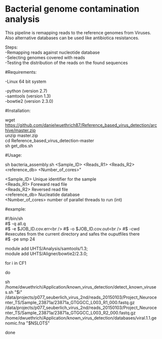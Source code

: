 Bacterial genome contamination analysis
=======================

This pipeline is remapping reads to the reference genomes from Viruses. Also alternative databases can be used like antibiotica resistances.<br />

Steps:<br />
-Remapping reads against nucleotide database<br />
-Selecting genomes covered with reads<br />
-Testing the distribution of the reads on the found sequences<br />

#Requirements:

-Linux 64 bit system<br />

-python (version 2.7)<br />
-samtools (version 1.3)<br />
-bowtie2 (version 2.3.0)<br />

#Installation:

wget https://github.com/danielwuethrich87/Reference_based_virus_detection/archive/master.zip<br />
unzip master.zip<br />
cd Reference_based_virus_detection-master<br />
sh get_dbs.sh<br />

#Usage:

sh bacteria_assembly.sh <Sample_ID> <Reads_R1> <Reads_R2> <reference_db> <Number_of_cores>"

<Sample_ID>               Unique identifier for the sample<br />
<Reads_R1>                Foreward read file<br />
<Reads_R2>                Reversed read file<br />
<reference_db>            Nucleatide database<br />
<Number_of_cores>         number of parallel threads to run (int)<br />


#example:


#!/bin/sh<br />
#$ -q all.q<br />
#$ -e $JOB_ID.cov.err<br />
#$ -o $JOB_ID.cov.out<br />
#$ -cwd #executes from the current directory and safes the ouputfiles there<br />
#$ -pe smp 24<br />

module add UHTS/Analysis/samtools/1.3;<br />
module add UHTS/Aligner/bowtie2/2.3.0;<br />

for i in CF1<br />

do<br />

sh /home/dwuethrich/Application/known_virus_detection/detect_known_viruses.sh "$i" /data/projects/p077_seuberlich_virus_2nd/reads_20150103/Project_Neurocenter_TS/Sample_23871a/23871a_GTGGCC_L003_R1_000.fastq.gz /data/projects/p077_seuberlich_virus_2nd/reads_20150103/Project_Neurocenter_TS/Sample_23871a/23871a_GTGGCC_L003_R2_000.fastq.gz /home/dwuethrich/Application/known_virus_detection/databases/viral.1.1.genomic.fna "$NSLOTS"<br />



done<br />

